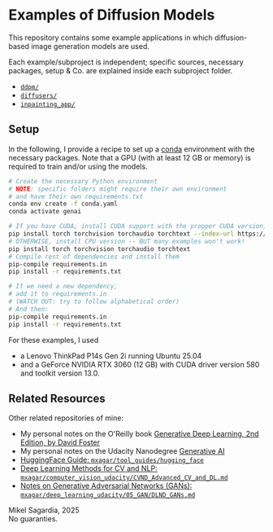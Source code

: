 # Examples of Diffusion Models

This repository contains some example applications in which diffusion-based image generation models are used.

Each example/subproject is independent; specific sources, necessary packages, setup & Co. are explained inside each subproject folder.

- [`ddpm/`](./ddpm/README.md)
- [`diffusers/`](./diffusers/README.md)
- [`inpainting_app/`](./inpainting_app/README.md)

## Setup

In the following, I provide a recipe to set up a [conda](https://docs.conda.io/en/latest/) environment with the necessary packages. Note that a GPU (with at least 12 GB or memory) is required to train and/or using the models.

```bash
# Create the necessary Python environment
# NOTE: specific folders might require their own environment
# and have their own requirements.txt
conda env create -f conda.yaml
conda activate genai

# If you have CUDA, install CUDA support with the propper CUDA version, e.g. v12.1
pip install torch torchvision torchaudio torchtext --index-url https://download.pytorch.org/whl/cu121
# OTHERWISE, install CPU version -- BUT many examples won't work!
pip install torch torchvision torchaudio torchtext
# Compile rest of dependencies and install them
pip-compile requirements.in
pip install -r requirements.txt

# If we need a new dependency,
# add it to requirements.in 
# (WATCH OUT: try to follow alphabetical order)
# And then:
pip-compile requirements.in
pip install -r requirements.txt
```

For these examples, I used 

- a Lenovo ThinkPad P14s Gen 2i running Ubuntu 25.04
- and a GeForce NVIDIA RTX 3060 (12 GB) with CUDA driver version 580 and toolkit version 13.0.

## Related Resources

Other related repositories of mine:

- My personal notes on the O'Reilly book [Generative Deep Learning, 2nd Edition, by David Foster](https://github.com/mxagar/generative_ai_book)
- My personal notes on the Udacity Nanodegree [Generative AI](https://github.com/mxagar/generative_ai_udacity)
- [HuggingFace Guide: `mxagar/tool_guides/hugging_face`](https://github.com/mxagar/tool_guides/tree/master/hugging_face)
- [Deep Learning Methods for CV and NLP: `mxagar/computer_vision_udacity/CVND_Advanced_CV_and_DL.md`](https://github.com/mxagar/computer_vision_udacity/blob/main/03_Advanced_CV_and_DL/CVND_Advanced_CV_and_DL.md)
- [Notes on Generative Adversarial Networks (GANs): `mxagar/deep_learning_udacity/05_GAN/DLND_GANs.md`](https://github.com/mxagar/deep_learning_udacity/blob/main/05_GAN/DLND_GANs.md)


Mikel Sagardia, 2025  
No guaranties.
